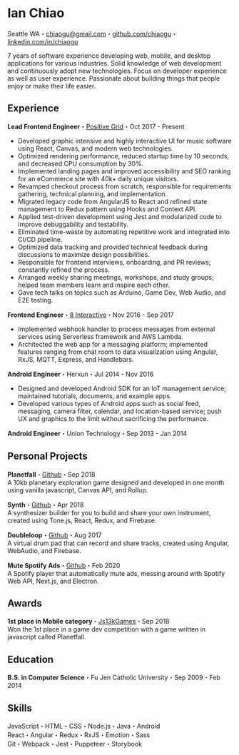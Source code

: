 # Ian Chiao
Seattle WA・[chiaogu@gmail.com](mailto:chiaogu@gmail.com)・[github.com/chiaogu](https://github.com/chiaogu)・[linkedin.com/in/chiaogu](https://linkedin.com/in/chiaogu)

7 years of software experience developing web, mobile, and desktop applications for various industries. Solid knowledge of web development and continuously adopt new technologies. Focus on developer experience as well as user experience. Passionate about building things that people enjoy or make their life easier.

## Experience
**Lead Frontend Engineer**・[Positive Grid](https://www.positivegrid.com)・Oct 2017 - Present  
- Developed graphic intensive and highly interactive UI for music software using React, Canvas, and modern web technologies.
- Optimized rendering performance, reduced startup time by 10 seconds, and decreased CPU consumption by 30%.
- Implemented landing pages and improved accessibility and SEO ranking for an eCommerce site with 40k+ daily unique visitors.
- Revamped checkout process from scratch, responsible for requirements gathering, technical planning, and implementation.
- Migrated legacy code from AngularJS to React and refined state management to Redux pattern using Hooks and Context API.
- Applied test-driven development using Jest and modularized code to improve debuggability and testability.
- Eliminated time-waste by automating repetitive work and integrated into CI/CD pipeline.
- Optimized data tracking and provided technical feedback during discussions to maximize design possibilities.
- Responsible for frontend interviews, onboarding, and PR reviews; constantly refined the process.
- Arranged weekly sharing meetings, workshops, and study groups; helped team members learn and inspire each other.
- Gave tech talks on topics such as Arduino, Game Dev, Web Audio, and E2E testing.

**Frontend Engineer**・[8 Interactive](https://no8.ai/home-en.html)・Nov 2016 - Sep 2017  
- Implemented webhook handler to process messages from external services using Serverless framework and AWS Lambda.
- Architected the web app for a messaging platform; implemented features ranging from chat room to data visualization using Angular, RxJS, MQTT, Express, and Handlebars.

**Android Engineer**・Herxun・Jul 2014 - Nov 2016  
- Designed and developed Android SDK for an IoT management service; maintained tutorials, documents, and example apps.
- Developed various types of Android apps such as social feed, messaging, camera filter, calendar, and location-based service; push UX and graphics to the limit without sacrificing the performance.

**Android Engineer**・Union Technology・Sep 2013 - Jan 2014

## Personal Projects
**Planetfall**・[Github](https://github.com/chiaogu/planetfall)・Sep 2018  
A 10kb planetary exploration game designed and developed in one month using vanilla javascript, Canvas API, and Rollup.

**Synth**・[Github](https://github.com/chiaogu/synth)・Apr 2018  
A synthesizer builder for you to build and share your own instrument, created using Tone.js, React, Redux, and Firebase.

**Doubleloop**・[Github](https://github.com/chiaogu/doubleloop)・Aug 2017  
A virtual drum pad that can record and share tracks, created using Angular, WebAudio, and Firebase.

**Mute Spotify Ads**・[Github](https://github.com/chiaogu/mute-spotify-ads)・Feb 2020  
A Spotify player that automatically mute ads, messing around with Spotify Web API, Next.js, and Electron.

## Awards
**1st place in Mobile category**・[Js13kGames](https://2018.js13kgames.com/#winners-mobile)・Sep 2018  
Won the 1st place in a game dev competition with a game written in javascript called Planetfall.

## Education
**B.S. in Computer Science**・Fu Jen Catholic University・Sep 2009 - Feb 2014

## Skills
JavaScript・HTML・CSS・Node.js・Java・Android  
React・Angular・Redux・RxJS・Emotion・Sass  
Git・Webpack・Jest・Puppeteer・Storybook